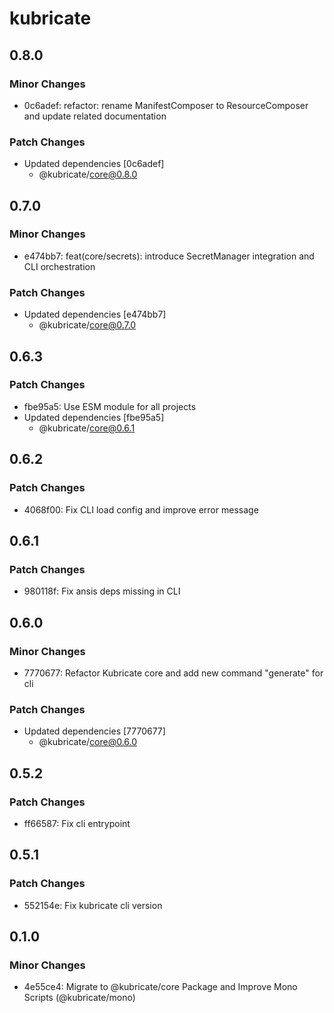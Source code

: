 # kubricate

## 0.8.0

### Minor Changes

- 0c6adef: refactor: rename ManifestComposer to ResourceComposer and update related documentation

### Patch Changes

- Updated dependencies [0c6adef]
  - @kubricate/core@0.8.0

## 0.7.0

### Minor Changes

- e474bb7: feat(core/secrets): introduce SecretManager integration and CLI orchestration

### Patch Changes

- Updated dependencies [e474bb7]
  - @kubricate/core@0.7.0

## 0.6.3

### Patch Changes

- fbe95a5: Use ESM module for all projects
- Updated dependencies [fbe95a5]
  - @kubricate/core@0.6.1

## 0.6.2

### Patch Changes

- 4068f00: Fix CLI load config and improve error message

## 0.6.1

### Patch Changes

- 980118f: Fix ansis deps missing in CLI

## 0.6.0

### Minor Changes

- 7770677: Refactor Kubricate core and add new command "generate" for cli

### Patch Changes

- Updated dependencies [7770677]
  - @kubricate/core@0.6.0

## 0.5.2

### Patch Changes

- ff66587: Fix cli entrypoint

## 0.5.1

### Patch Changes

- 552154e: Fix kubricate cli version

## 0.1.0

### Minor Changes

- 4e55ce4: Migrate to @kubricate/core Package and Improve Mono Scripts (@kubricate/mono)
